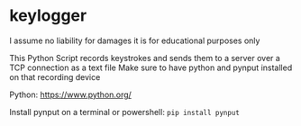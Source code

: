 # keylogger

I assume no liability for damages it is for educational purposes only 

This Python Script records keystrokes and sends them to a server over a TCP connection as a text file
Make sure to have python and pynput installed on that recording device



Python:
https://www.python.org/ 

Install pynput on a terminal or powershell:
```pip install pynput ```
